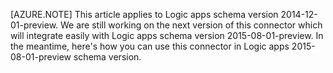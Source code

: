 [AZURE.NOTE] This article applies to Logic apps schema version 2014-12-01-preview. We are still working on the next version of this connector which will integrate easily with Logic apps schema version 2015-08-01-preview. In the meantime, here's how you can use this connector in Logic apps 2015-08-01-preview schema version. 